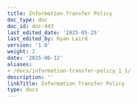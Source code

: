 ```yaml
---
title: Information Transfer Policy
doc_type: doc
doc_id: doc-443
last_edited_date: '2025-05-25'
last_edited_by: Ryan Laird
version: '1.0'
weight: 2
date: '2025-06-12'
aliases:
- /docs/information-transfer-policy_1_1/
description: ''
linkTitle: Information Transfer Policy
type: docs
---
```


<!-- Unsupported block type: unsupported -->
